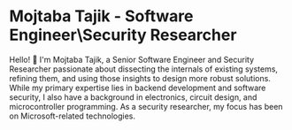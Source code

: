 <!--
**MojtabaTajik/MojtabaTajik** is a ✨ _special_ ✨ repository because its `README.md` (this file) appears on your GitHub profile.

Here are some ideas to get you started:

- 🔭 I’m currently working on ...
- 🌱 I’m currently learning ...
- 👯 I’m looking to collaborate on ...
- 🤔 I’m looking for help with ...
- 💬 Ask me about ...
- 📫 How to reach me: ...
- 😄 Pronouns: ...
- ⚡ Fun fact: ...
-->

# Mojtaba Tajik - Software Engineer\Security Researcher

Hello! 👋 I'm Mojtaba Tajik, a Senior Software Engineer and Security Researcher passionate about dissecting the internals of existing systems, refining them, and using those insights to design more robust solutions. While my primary expertise lies in backend development and software security, I also have a background in electronics, circuit design, and microcontroller programming. As a security researcher, my focus has been on Microsoft-related technologies.
